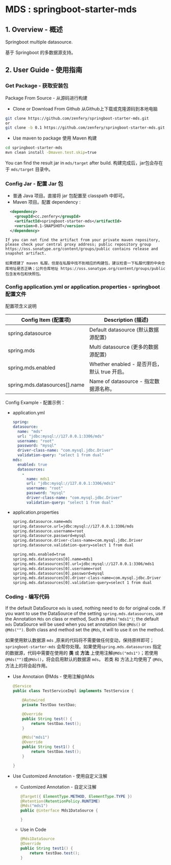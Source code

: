 # MDS : springboot-starter-mds

## 1. Overview - 概述

Springboot multiple datasource.

基于 Springboot 的多数据源支持。

## 2. User Guide - 使用指南

### Get Package - 获取安装包

Package From Source - 从源码进行构建

- Clone or Download From Github 从Github上下载或克隆源码到本地电脑
``` bash
git clone https://github.com/zenfery/springboot-starter-mds.git
or
git clone -b 0.1 https://github.com/zenfery/springboot-starter-mds.git
```
- Use maven to package 使用 Maven 构建
``` bash
cd springboot-starter-mds
mvn clean install -Dmaven.test.skip=true
```
You can find the result jar in `mds/target` after build. 构建完成后，jar包会存在于 `mds/target` 目录中。

### Config Jar - 配置 Jar 包
- 普通 Java 项目。直接将 jar 包配置至 classpath 中即可。
- Maven 项目。配置 dependency :
``` xml
  <dependency>
    <groupId>cc.zenfery</groupId>
    <artifactId>springboot-starter-mds</artifactId>
    <version>0.1-SNAPSHOT</version>
  </dependency>
```

    If you can not find the artifact from your private maven repository, please check your central proxy address; public repository group https://oss.sonatype.org/content/groups/public contains release and snapshot artifact.

    如果搭建了 maven 私服，但是在私服中找不到相应的构建包，建议检查一下私服代理的中央仓库地址是否正确；公共仓库地址 https://oss.sonatype.org/content/groups/public 包含发布包和快照包。

### Config application.yml or application.properties - springboot 配置文件

配置项含义说明

| Config Item (配置项) | Description (描述) |
| ------------------- | ------------------|
| spring.datasource   | Default datasource (默认数据源配置) |
| spring.mds          | Multi datasource (更多的数据源配置) |
| spring.mds.enabled   | Whether enabled - 是否开启，默认 true 开启。 |
| spring.mds.datasources[].name   | Name of datasource - 指定数据源名称。 |


Config Example - 配置示例：
- application.yml
    ``` yaml
  spring:
    datasource:
      name: "mds"
      url: "jdbc:mysql://127.0.0.1:3306/mds"
      username: "root"
      password: "mysql"
      driver-class-name: "com.mysql.jdbc.Driver"
      validation-query: "select 1 from dual"
    mds:
      enabled: true
      datasources:
        -
          name: mds1
          url: "jdbc:mysql://127.0.0.1:3306/mds1"
          username: "root"
          password: "mysql"
          driver-class-name: "com.mysql.jdbc.Driver"
          validation-query: "select 1 from dual"
    ```

- application.properties

    ``` bash
  spring.datasource.name=mds
  spring.datasource.url=jdbc:mysql://127.0.0.1:3306/mds
  spring.datasource.username=root
  spring.datasource.password=mysql
  spring.datasource.driver-class-name=com.mysql.jdbc.Driver
  spring.datasource.validation-query=select 1 from dual

  spring.mds.enabled=true
  spring.mds.datasources[0].name=mds1
  spring.mds.datasources[0].url=jdbc:mysql://127.0.0.1:3306/mds1
  spring.mds.datasources[0].username=root
  spring.mds.datasources[0].password=mysql
  spring.mds.datasources[0].driver-class-name=com.mysql.jdbc.Driver
  spring.mds.datasources[0].validation-query=select 1 from dual
  ```

### Coding - 编写代码
If the default DataSource `mds` is used, nothing need to do for original code. If you want to use the DataSource of the setting `spring.mds.datasources`, use the Annotation `Mds` on class or method, Such as `@Mds("mds1")`; the default `mds` DataSource will be used when you set annotation like `@Mds()` or `@Mds("")`. Both class and method set the `@Mds`, it will to use it on the method.

如果使用默认数据源 `mds` ,原来的代码将不需要做任何变动，保持原样即可；`springboot-starter-mds` 会帮你处理。如果使用`spring.mds.datasources` 指定的数据源，代码中需要在使用的 **类** 或 **方法** 上使用注解`@Mds("mds1")`；若使用`@Mds("")`或`@Mds()`，将会启用默认的数据源 `mds`。 若类 和 方法上均使用了 `@Mds`, 方法上的将会起作用。

- Use Annotaion @Mds - 使用注解@Mds
  ``` java
  @Service
  public class TestServiceImpl implements TestService {

      @Autowired
      private TestDao testDao;

      @Override
      public String test() {
          return testDao.test();
      }

      @Mds("mds1")
      @Override
      public String test1() {
          return testDao.test();
      }

  }
  ```

- Use Customized Annotation - 使用自定义注解
  - Customized Annotation - 自定义注解
    ``` java
    @Target({ ElementType.METHOD, ElementType.TYPE })
    @Retention(RetentionPolicy.RUNTIME)
    @Mds("mds1")
    public @interface Mds1DataSource {

    }
    ```
  - Use in Code
    ``` java
    @Mds1DataSource
    @Override
    public String test1() {
        return testDao.test();
    }
    ```
